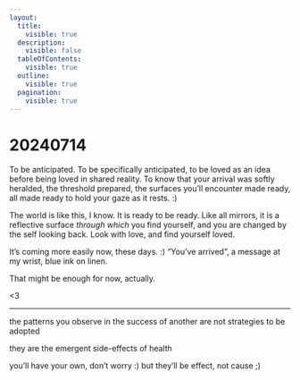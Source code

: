 ```yaml
---
layout:
  title:
    visible: true
  description:
    visible: false
  tableOfContents:
    visible: true
  outline:
    visible: true
  pagination:
    visible: true
---
```


# 20240714

To be anticipated. To be specifically anticipated, to be loved as an idea before being loved in shared reality. To know that your arrival was softly heralded, the threshold prepared, the surfaces you’ll encounter made ready, all made ready to hold your gaze as it rests. :)

The world is like this, I know. It is ready to be ready. Like all mirrors, it is a reflective surface _through which_ you find yourself, and you are changed by the self looking back. Look with love, and find yourself loved.

It’s coming more easily now, these days. :) “You’ve arrived”, a message at my wrist, blue ink on linen.

That might be enough for now, actually.

<3

***

the patterns you observe in the success of another are not strategies to be adopted

they are the emergent side-effects of health

you’ll have your own, don’t worry :) but they’ll be effect, not cause ;)
